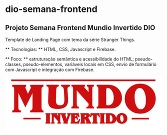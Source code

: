 # dio-semana-frontend
## Projeto Semana Frontend Mundio Invertido DIO

Template de Landing Page com tema da série Stranger Things.

** Tecnologias: ** HTML, CSS, Javascript e Firebase.

** Foco: ** estruturação semântica e acessibilidade do HTML; pseudo-classes, pseudo-elementos, variáveis locais em CSS, envio de formulário com Javascript e integração com Firebase.

![Semana Front-end DIO](assets/images/banner/logo.svg)
